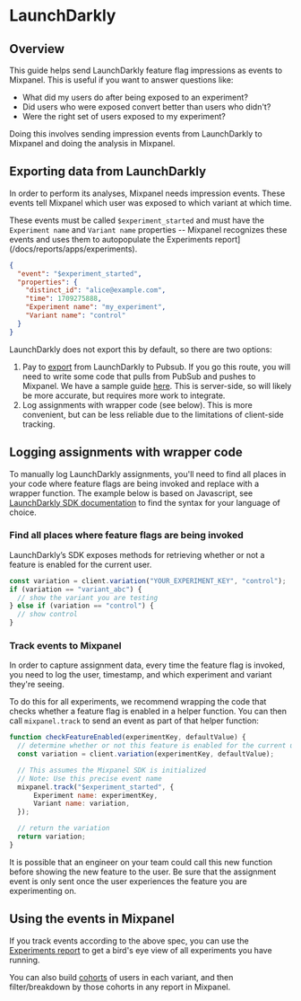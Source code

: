 # LaunchDarkly

## Overview
This guide helps send LaunchDarkly feature flag impressions as events to Mixpanel. This is useful if you want to answer questions like:
* What did my users do after being exposed to an experiment?
* Did users who were exposed convert better than users who didn't?
* Were the right set of users exposed to my experiment?

Doing this involves sending impression events from LaunchDarkly to Mixpanel and doing the analysis in Mixpanel.

## Exporting data from LaunchDarkly

In order to perform its analyses, Mixpanel needs impression events. These events tell Mixpanel which user was exposed to which variant at which time. 

These events must be called `$experiment_started` and must have the `Experiment name` and `Variant name` properties -- Mixpanel recognizes these events and uses them to autopopulate the Experiments report](/docs/reports/apps/experiments).
```json
{
  "event": "$experiment_started",
  "properties": {
    "distinct_id": "alice@example.com",
    "time": 1709275888,
    "Experiment name": "my_experiment",
    "Variant name": "control"
  }
}
```

LaunchDarkly does not export this by default, so there are two options:
1. Pay to [export](https://docs.launchdarkly.com/home/getting-started) from LaunchDarkly to Pubsub. If you go this route, you will need to write some code that pulls from PubSub and pushes to Mixpanel. We have a sample guide [here](/docs/tracking-methods/integrations/google-pubsub). This is server-side, so will likely be more accurate, but requires more work to integrate.
2. Log assignments with wrapper code (see below). This is more convenient, but can be less reliable due to the limitations of client-side tracking.


## Logging assignments with wrapper code

To manually log LaunchDarkly assignments, you'll need to find all places in your code where feature flags are being invoked and replace with a wrapper function. The example below is based on Javascript, see [LaunchDarkly SDK documentation](https://docs.launchdarkly.com/sdk) to find the syntax for your language of choice.

### Find all places where feature flags are being invoked

LaunchDarkly’s SDK exposes methods for retrieving whether or not a feature is enabled for the current user. 

```js
const variation = client.variation("YOUR_EXPERIMENT_KEY", "control");
if (variation == "variant_abc") {
  // show the variant you are testing
} else if (variation == "control") {
  // show control
}
```

### Track events to Mixpanel

In order to capture assignment data, every time the feature flag is invoked, you need to log the user, timestamp, and which experiment and variant they're seeing.

To do this for all experiments, we recommend wrapping the code that checks whether a feature flag is enabled in a helper function. You can then call `mixpanel.track` to send an event as part of that helper function:

```js
function checkFeatureEnabled(experimentKey, defaultValue) {
  // determine whether or not this feature is enabled for the current user
  const variation = client.variation(experimentKey, defaultValue);

  // This assumes the Mixpanel SDK is initialized
  // Note: Use this precise event name
  mixpanel.track("$experiment_started", {
      Experiment name: experimentKey,
      Variant name: variation,
  });

  // return the variation
  return variation;
}
```

It is possible that an engineer on your team could call this new function before showing the new feature to the user. Be sure that the assignment event is only sent once the user experiences the feature you are experimenting on.

## Using the events in Mixpanel
If you track events according to the above spec, you can use the [Experiments report](/docs/reports/apps/experiments) to get a bird's eye view of all experiments you have running.

You can also build [cohorts](/docs/users/cohorts) of users in each variant, and then filter/breakdown by those cohorts in any report in Mixpanel.


